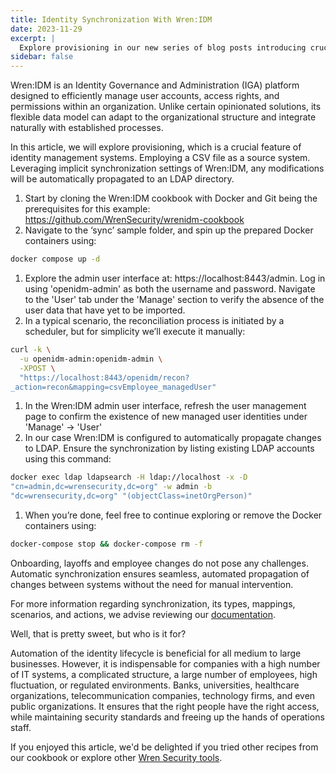 ```yaml
---
title: Identity Synchronization With Wren:IDM
date: 2023-11-29
excerpt: |
  Explore provisioning in our new series of blog posts introducing crucial features of Wren:IDM.
sidebar: false
---
```


<Post>

Wren:IDM is an Identity Governance and Administration (IGA) platform designed to efficiently manage user accounts, access rights, and permissions within an organization. Unlike certain opinionated solutions, its flexible data model can adapt to the organizational structure and integrate naturally with established processes.

In this article, we will explore provisioning, which is a crucial feature of identity management systems. Employing a CSV file as a source system. Leveraging implicit synchronization settings of Wren:IDM, any modifications will be automatically propagated to an LDAP directory.

1. Start by cloning the Wren:IDM cookbook with Docker and Git being the prerequisites for this example: https://github.com/WrenSecurity/wrenidm-cookbook
2. Navigate to the ‘sync’ sample folder, and spin up the prepared Docker containers using:
```bash
docker compose up -d
```
1. Explore the admin user interface at: https://localhost:8443/admin.
  Log in using 'openidm-admin' as both the username and password.
  Navigate to the 'User' tab under the 'Manage' section to verify the absence of the user data that have yet to be imported.
1. In a typical scenario, the reconciliation process is initiated by a scheduler, but for simplicity we’ll execute it manually:
```bash
curl -k \
  -u openidm-admin:openidm-admin \
  -XPOST \
  "https://localhost:8443/openidm/recon?        
_action=recon&mapping=csvEmployee_managedUser"
```
1. In the Wren:IDM admin user interface, refresh the user management page to confirm the existence of new managed user identities under 'Manage' → 'User'
2. In our case Wren:IDM is configured to automatically propagate changes to LDAP. Ensure the synchronization by listing existing LDAP accounts using this command:
```bash
docker exec ldap ldapsearch -H ldap://localhost -x -D             
"cn=admin,dc=wrensecurity,dc=org" -w admin -b 
"dc=wrensecurity,dc=org" "(objectClass=inetOrgPerson)"
```
1. When you’re done, feel free to continue exploring or remove the Docker containers using:
```bash
docker-compose stop && docker-compose rm -f
```

Onboarding, layoffs and employee changes do not pose any challenges. Automatic synchronization ensures seamless, automated propagation of changes between systems without the need for manual intervention.

For more information regarding synchronization, its types, mappings, scenarios, and actions, we advise reviewing our [documentation](https://docs.wrensecurity.org/wrenidm/latest/components/sync.html).

Well, that is pretty sweet, but who is it for?

Automation of the identity lifecycle is beneficial for all medium to large businesses. However, it is indispensable for companies with a high number of IT systems, a complicated structure, a large number of employees, high fluctuation, or regulated environments. Banks, universities, healthcare organizations, telecommunication companies, technology firms, and even public organizations. It ensures that the right people have the right access, while maintaining security standards and freeing up the hands of operations staff.

If you enjoyed this article, we'd be delighted if you tried other recipes from our cookbook or explore other [Wren Security tools](https://wrensecurity.org).

</Post>
